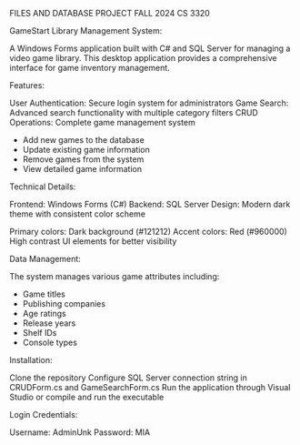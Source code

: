 FILES AND DATABASE PROJECT FALL 2024 CS 3320

GameStart Library Management System:

A Windows Forms application built with C# and SQL Server for managing a video game library. This desktop application provides a comprehensive interface for game inventory management.

Features:

User Authentication: Secure login system for administrators
Game Search: Advanced search functionality with multiple category filters
CRUD Operations: Complete game management system

- Add new games to the database
- Update existing game information
- Remove games from the system
- View detailed game information



Technical Details:

Frontend: Windows Forms (C#)
Backend: SQL Server
Design: Modern dark theme with consistent color scheme

Primary colors: Dark background (#121212)
Accent colors: Red (#960000)
High contrast UI elements for better visibility



Data Management:

The system manages various game attributes including:

- Game titles
- Publishing companies
- Age ratings
- Release years
- Shelf IDs
- Console types

Installation:

Clone the repository
Configure SQL Server connection string in CRUDForm.cs and GameSearchForm.cs
Run the application through Visual Studio or compile and run the executable

Login Credentials:

Username: AdminUnk
Password: MIA
